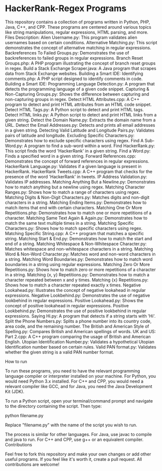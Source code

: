# HackerRank-Regex Programs
This repository contains a collection of programs written in Python, PHP, Java, C++, and CPP. These programs are centered around various topics like string manipulations, regular expressions, HTML parsing, and more.
Files Description:
    Alien Username.py: This program validates alien usernames based on certain conditions.
    Alternative Matching.py: This script demonstrates the concept of alternative matching in regular expressions.
    Backreferences To Failed Groups.py: Demonstrates the use of backreferences to failed groups in regular expressions.
    Branch Reset Groups.php: A PHP program illustrating the concept of branch reset groups in regex.
    Build a Stack Exchange Scraper.java: A Java program that scrapes data from Stack Exchange websites.
    Building a Smart IDE: Identifying comments.php: A PHP script designed to identify comments in code.
    Building a Smart IDE: Programming Language Detection.py: A program that detects the programming language of a given code snippet.
    Capturing & Non-Capturing Groups.py: Shows the difference between capturing and non-capturing groups in regex.
    Detect HTML Attributes.cpp: A C++ program to detect and print HTML attributes from an HTML code snippet.
    Detect HTML Tags.py: A Python script to detect and print HTML tags.
    Detect HTML links.py: A Python script to detect and print HTML links from a given string.
    Detect the Domain Name.py: Extracts the domain name from a URL.
    Detect the Email Addresses.py: Detects and prints all email addresses in a given string.
    Detecting Valid Latitude and Longitude Pairs.py: Validates pairs of latitude and longitude.
    Excluding Specific Characters.py: Demonstrates how to exclude specific characters using regex.
    Find A Sub-Word.py: A program to find a sub-word within a word.
    Find HackerRank.py: This script finds the word 'HackerRank' in a given string.
    Find a Word.py: Finds a specified word in a given string.
    Forward References.cpp: Demonstrates the concept of forward references in regular expressions.
    HackerRank Language.py: Validates if a given language is present in HackerRank.
    HackerRank Tweets.cpp: A C++ program that checks for the presence of the word 'HackerRank' in tweets.
    IP Address Validation.py: Validates IP addresses.
    Matching Anything But a Newline.py: Demonstrates how to match anything but a newline using regex.
    Matching Character Ranges.py: Shows how to match a range of characters using regex.
    Matching Digits & Non-Digit Characters.py: Matches digits and non-digit characters in a string.
    Matching Ending Items.py: Demonstrates how to match items that end with certain characters.
    Matching One Or More Repetitions.php: Demonstrates how to match one or more repetitions of a character.
    Matching Same Text Again & Again.py: Demonstrates how to match the same text multiple times in a string.
    Matching Specific Characters.py: Shows how to match specific characters using regex.
    Matching Specific String.cpp: A C++ program that matches a specific string.
    Matching Start & End.py: Demonstrates how to match the start and end of a string.
    Matching Whitespace & Non-Whitespace Character.py: Matches whitespace and non-whitespace characters in a string.
    Matching Word & Non-Word Character.py: Matches word and non-word characters in a string.
    Matching Word Boundaries.py: Demonstrates how to match word boundaries in a string using regular expressions.
    Matching Zero Or More Repetitions.py: Shows how to match zero or more repetitions of a character in a string.
    Matching {x, y} Repetitions.py: Demonstrates how to match a character repeated between x and y times.
    Matching {x} Repetitions.py: Shows how to match a character repeated exactly x times.
    Negative Lookahead.py: Illustrates the concept of negative lookahead in regular expressions.
    Negative Lookbehind.py: Demonstrates the use of negative lookbehind in regular expressions.
    Positive Lookahead.py: Shows the concept of positive lookahead in regular expressions.
    Positive Lookbehind.py: Demonstrates the use of positive lookbehind in regular expressions.
    Saying Hi.py: A program that detects if a string starts with 'Hi'.
    Split the Phone Numbers.py: Splits a phone number into its country code, area code, and the remaining number.
    The British and American Style of Spelling.py: Compares British and American spellings of words.
    UK and US: Part 2.cpp: A C++ program comparing the usage of British and American English.
    Utopian Identification Number.py: Validates a hypothetical Utopian Identification number based on certain rules.
    Valid PAN format.py: Validates whether the given string is a valid PAN number format.

How to run

To run these programs, you need to have the relevant programming language compiler or interpreter installed on your machine. For Python, you would need Python 3.x installed. For C++ and CPP, you would need a relevant compiler like GCC, and for Java, you need the Java Development Kit (JDK).

To run a Python script, open your terminal/command prompt and navigate to the directory containing the script. Then type:

python filename.py

Replace "filename.py" with the name of the script you wish to run.

The process is similar for other languages. For Java, use javac to compile and java to run. For C++ and CPP, use g++ or an equivalent compiler.
Contributions

Feel free to fork this repository and make your own changes or add other useful programs. If you feel like it's worth it, create a pull request. All contributions are welcome!
